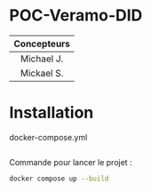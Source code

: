 # POC-Veramo-DID

|Concepteurs|
|:---------:|
|Michael J.|
|Mickael S.|

# Installation

docker-compose.yml

```yaml

```

Commande pour lancer le projet :
```bash
docker compose up --build
```
